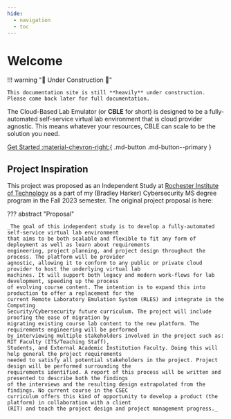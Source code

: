 ```yaml
---
hide:
  - navigation
  - toc
---
```


# Welcome

!!! warning "🚧 Under Construction 🚧"

    This documentation site is still **heavily** under construction. Please come back later for full documentation.

The Cloud-Based Lab Emulator (or **CBLE** for short) is designed to be a fully-automated self-service virtual lab environment that is cloud provider agnostic. This means whatever your resources, CBLE can scale to be the solution you need.

[Get Started :material-chevron-right:](./getting-started/quick-start.md){ .md-button .md-button--primary }

## Project Inspiration

This project was proposed as an Independent Study at [Rochester Institute of Technology](https://rit.edu) as a part of my (Bradley Harker) Cybersecurity MS degree program in the Fall 2023 semester. The original project proposal is here:

??? abstract "Proposal"

    _The goal of this independent study is to develop a fully-automated self-service virtual lab environment
    that aims to be both scalable and flexible to fit any form of deployment as well as learn about requirements
    engineering, project planning, and project design throughout the process. The platform will be provider
    agnostic, allowing it to conform to any public or private cloud provider to host the underlying virtual lab
    machines. It will support both legacy and modern work-flows for lab development, speeding up the process
    of evolving course content. The intention is to expand this into production to offer a replacement for the
    current Remote Laboratory Emulation System (RLES) and integrate in the Computing
    Security/Cybersecurity future curriculum. The project will include proofing the ease of migration by
    migrating existing course lab content to the new platform. The requirements engineering will be performed
    by interviewing multiple stakeholders involved in the project such as: RIT Faculty (ITS/Teaching Staff),
    Students, and External Academic Institution Faculty. Doing this will help general the project requirements
    needed to satisfy all potential stakeholders in the project. Project design will be performed surrounding the
    requirements identified. A report of this process will be written and presented to describe both the findings
    of the interviews and the resulting design extrapolated from the findings. No current course in the CSEC
    curriculum offers this kind of opportunity to develop a product (the platform) in collaboration with a client
    (RIT) and teach the project design and project management progress._

